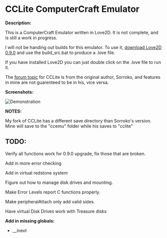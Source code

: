 CCLite ComputerCraft Emulator
=============================

**Description:**

This is a ComputerCraft Emulator written in Love2D. It is not complete, and is still a work in progress.

I will not be handing out builds for this emulator. To use it, [download Love2D 0.9.0](http://love2d.org/) and use the build_src.bat to produce a .love file.

If you have installed Love2D you can just double click on the .love file to run it.

The [forum topic](http://www.computercraft.info/forums2/index.php?/topic/13445-lightweight-cc-emulator-download-now/) for CCLite is from the original author, Sorroko, and features in mine are not guarenteed to be in his, vice versa.

**Screenshots:**

![Demonstration](http://i.imgur.com/87PL9Nb.png)

**NOTES:**

My fork of CCLite has a different save directory than Sorroko's version. Mine will save to the "ccemu" folder while his saves to "cclite"

TODO:
-----

Verify all functions work for 0.9.0 upgrade, fix those that are broken.

Add in more error checking

Add in virtual redstone system

Figure out how to manage disk drives and mounting.

Make Error Levels report C functions properly.

Make peripheralAttach only add valid sides.

Have virtual Disk Drives work with Treasure disks

**Add in missing globals:**

  * __inext
